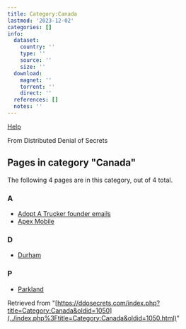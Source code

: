 ```yaml
---
title: Category:Canada
lastmod: '2023-12-02'
categories: []
info:
  dataset:
    country: ''
    type: ''
    source: ''
    size: ''
  download:
    magnet: ''
    torrent: ''
    direct: ''
  references: []
  notes: ''
---
```




[Help](https://www.mediawiki.org/wiki/Special:MyLanguage/Help:Categories)

From Distributed Denial of Secrets

## Pages in category "Canada"

The following 4 pages are in this category, out of 4 total.

### A

- [Adopt A Trucker founder
emails](Adopt_A_Trucker_founder_emails.html "Adopt A Trucker founder emails")
- [Apex Mobile](Apex_Mobile.html "Apex Mobile")

### D

- [Durham](Durham.html "Durham")

### P

- [Parkland](Parkland.html "Parkland")

Retrieved from
"[https://ddosecrets.com/index.php?title=Category:Canada&oldid=1050](../index.php%3Ftitle=Category:Canada&oldid=1050.html)"

